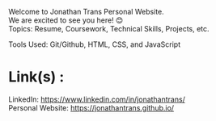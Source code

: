 Welcome to Jonathan Trans Personal Website. \
We are excited to see you here! 😊 \
Topics: Resume, Coursework, Technical Skills, Projects, etc. 

Tools Used: Git/Github, HTML, CSS, and JavaScript

# Link(s) : 
LinkedIn: https://www.linkedin.com/in/jonathantrans/ \
Personal Website: https://jonathantrans.github.io/

